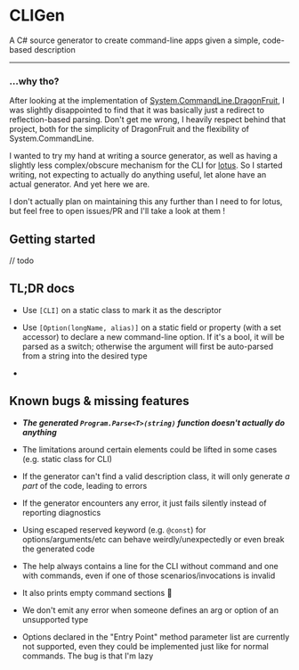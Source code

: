 # CLIGen

A C# source generator to create command-line apps given a simple, code-based description

---

### ...why tho?

After looking at the implementation of [System.CommandLine.DragonFruit](https://github.com/dotnet/command-line-api/blob/main/docs/DragonFruit-overview.md), I was slightly disappointed to find that it was basically just a redirect to reflection-based parsing. Don't get me wrong, I heavily respect behind that project, both for the simplicity of DragonFruit and the flexibility of System.CommandLine.

I wanted to try my hand at writing a source generator, as well as having a slightly less complex/obscure mechanism for the CLI for [lotus](https://github.com/Blokyk/Parsex). So I started writing, not expecting to actually do anything useful, let alone have an actual generator. And yet here we are.

I don't actually plan on maintaining this any further than I need to for lotus, but feel free to open issues/PR and I'll take a look at them !

## Getting started

// todo

## TL;DR docs

- Use `[CLI]` on a static class to mark it as the descriptor

- Use `[Option(longName, alias)]` on a static field or property (with a set accessor) to declare a new command-line option. If it's a bool, it will be parsed as a switch; otherwise the argument will first be auto-parsed from a string into the desired type

- 

## Known bugs & missing features

- ***The generated `Program.Parse<T>(string)` function doesn't actually do anything***

- The limitations around certain elements could be lifted in some cases (e.g. static class for CLI)

- If the generator can't find a valid description class, it will only generate *a part* of the code, leading to errors

- If the generator encounters any error, it just fails silently instead of reporting diagnostics

- Using escaped reserved keyword (e.g. `@const`) for options/arguments/etc can behave weirdly/unexpectedly or even break the generated code

- The help always contains a line for the CLI without command and one with commands, even if one of those scenarios/invocations is invalid

- It also prints empty command sections :shrug:

- We don't emit any error when someone defines an arg or option of an unsupported type

- Options declared in the "Entry Point" method parameter list are currently not supported, even they could be implemented just like for normal commands. The bug is that I'm lazy
